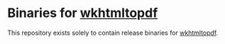 # Binaries for [wkhtmltopdf](https://github.com/wkhtmltopdf/wkhtmltopdf)

This repository exists solely to contain release binaries for [wkhtmltopdf](https://github.com/wkhtmltopdf/wkhtmltopdf).
